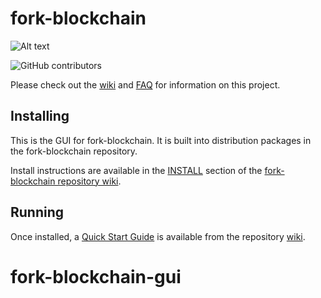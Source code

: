 # fork-blockchain
![Alt text](https://www.fork-network.network.net/img/fork_logo.svg)

![GitHub contributors](https://img.shields.io/github/contributors/Fork-Network/fork-blockchain?logo=GitHub)

Please check out the [wiki](https://github.com/Fork-Network/fork-blockchain/wiki)
and [FAQ](https://github.com/Fork-Network/fork-blockchain/wiki/FAQ) for
information on this project.

## Installing

This is the GUI for fork-blockchain. It is built into distribution packages in the fork-blockchain repository.

Install instructions are available in the
[INSTALL](https://github.com/Fork-Network/fork-blockchain/wiki/INSTALL)
section of the
[fork-blockchain repository wiki](https://github.com/Fork-Network/fork-blockchain/wiki).

## Running

Once installed, a
[Quick Start Guide](https://github.com/Fork-Network/fork-blockchain/wiki/Quick-Start-Guide)
is available from the repository
[wiki](https://github.com/Fork-Network/fork-blockchain/wiki).
# fork-blockchain-gui
